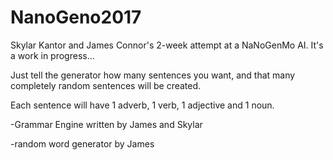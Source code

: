# NanoGeno2017

Skylar Kantor and James Connor's 2-week attempt at a NaNoGenMo AI. It's a work in progress...

Just tell the generator how many sentences you want, and that many completely random sentences will be created.

Each sentence will have 1 adverb, 1 verb, 1 adjective and 1 noun.


-Grammar Engine written by James and Skylar

-random word generator by James
